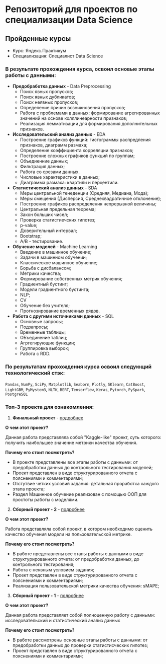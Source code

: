 # Репозиторий для проектов по специализации Data Science

## Пройденные курсы

* Курс: Яндекс.Практикум
* Специализация: Специалист Data Science

### В результате прохождения курса, освоил основые этапы работы с данными:

- **Предобработка данных** -  Data Preprocessing
    * Поиск явных пропусков;
    * Поиск явных дубликатов;
    * Поиск неявных пропусков;
    * Определение причин возникновения пропусков;
    * Работа с проблемами в данных: формирование агрегированных значений на основе колллинеарности признаков;
    * Реализация лемматизации для формирования дополнительных признаков.
- **Исследовательский анализ данных** - EDA
    * Построение графиков функций: гистограммы распредления признаков, диаграмм размаха;
    * Определение коэффициента корреляции признаков;
    * Построение сложных графиков функций по группам;
    * Объедиенние данных;
    * Фильтрация данных;
    * Работа со срезами данных.
    * Числовые характеристики в данных;
    * Диаграмма размаха: квартили и перцентили.
- **Статистический анализ данных** -  SDA
    * Меры центральной тенеденции (Средняя, Медиана, Мода);
    * Меры смещения (Дисперсия, Среднеквадратичное отклонение);
    * Построение графиков распределения непрерывной величины;
    * Центральная предельная теорема;
    * Закон больших чисел;
    * Проверка статистиечских гипотез;
    * p-value;
    * Доверительный интервал;
    * Bootstrap;
    * A/B - тестирование.
- **Обучение моделей** -  Machine Learning
    * Введение в машинное обучение;
    * Задачи в машинном обучении;
    * Классическое машинное обучение;
    * Борьба с дисбалансом;
    * Метрики качества;
    * Формирование собственных метрик обучения;
    * Градиентный бустинг;
    * Модели градиентного бустинга;
    * NLP;
    * CV
    * Обучение без учителя;
    * Прогнозирование временных рядов.
- **Работа с другими источниками данных** -  SQL
    * Основные запросы;
    * Подзапросы;
    * Временные таблицы;
    * ОБъединение таблиц;
    * Агргегирующие функции;
    * Группировка выборок;
    * Работа с RDD.

### По результатам прохождения курса освоил следующий технологический стэк:

`Pandas`, `NumPy`, `SciPy`, `Matplotlib`, `Seaborn`, `Plotly`, `SKlearn`, `CatBoost`, `LightGBM`, `PyMystem3`, `NLTK`, `BERT`, `Tensorflow`, `Keras`, `Pytorch`, `PySpark`, `PostgreSQL`

### Топ-3 проекта для ознакомления:

1. **Финальный проект** - [подробнее](https://github.com/alkspshkr/repo_Data_Science/tree/master/Telecom%20Churn%20Problem%20-%20final%20project)

**О чем этот проект?**

Данная работа представляла собой "Kaggle-like" проект, суть которого: получить наибольшее значение метрики качества обучения.

**Почему его стоит посмотреть?**

* В проекте представлены все этапы работы с данными: от предобработки данных до контрольного тестирования моделей;
* Проект представлен в виде структурированного отчета с пояснениями и комментариями;
* Отстутвие четких условий задания: детальная проработка каждого этапа проекта;
* Раздел Машинное обучение реализован с помощью ООП для простоты работы с моделями.

2. **Сборный проект - 2** - [подробнее](https://github.com/alkspshkr/repo_Data_Science/tree/master/Complex%20project%20-%202)

**О чем этот проект?**

Работа представляла собой проект, в котором необходимо оценить качество обучения модели на пользовательской метрике.

**Почему его стоит посмотреть?**

* В работе представлены все этапы работы с данными в виде структурированного отчета: от предобработки данных, до контрольного тестирования;
* Работа с неявным условием задания;
* Проект представлен в виде структурированного отчета с пояснениями и комментариями;
* Реализация пользовательской метрики качества обучения: sMAPE;

3. **Сборный проект - 1** - [подробнее](https://github.com/alkspshkr/repo_Data_Science/tree/master/Complex%20project)

**О чем этот проект?**

Данная работа представляет собой полноценную работу с данными: исследовательский и статистический анализ данных

**Почему его стоит посмотреть?**

* В работе рассмотрены основные этапы работы с данными: от предобработки данных до проверки статистисческих гипотез;
* Проект представлен в виде структурированного отчета с пояснениями и комментариями;
